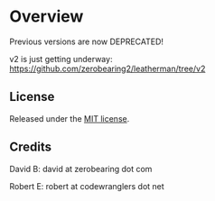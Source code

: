 Overview
========

Previous versions are now DEPRECATED!

v2 is just getting underway: https://github.com/zerobearing2/leatherman/tree/v2


License
-------

Released under the [MIT license](http://www.opensource.org/licenses/mit-license.php).


Credits
-------

David B: david at zerobearing dot com

Robert E: robert at codewranglers dot net
